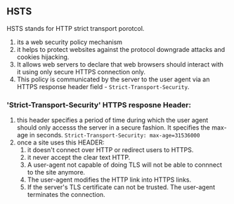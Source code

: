 ## HSTS
HSTS stands for HTTP strict transport porotcol.
1. its a web security policy mechanism
2. it helps to protect websites against the protocol downgrade attacks and cookies hijacking.
3. It allows web servers to declare that web browsers should interact with it using only secure HTTPS connection only.
4. This policy is communicated by the server to the user agent via an HTTPS response header field - `Strict-Transport-Security`.

### 'Strict-Transport-Security' HTTPS resposne Header:
1. this header specifies a period of time during which the user agent should only accesss the server in a secure fashion. It specifies the max-age in seconds.
`Strict-Transport-Security: max-age=31536000`
2. once a site uses this HEADER:
   1. it doesn't connect over HTTP or redirect users to HTTPS.
   2. it never accept the clear text HTTP.
   3. A user-agent not capable of doing TLS will not be able to connnect to the site anymore.
   4. The user-agent modifies the HTTP link into HTTPS links.
   5. If the server's TLS certificate can not be trusted. The user-agent terminates the connection.
